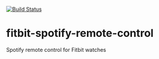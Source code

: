 [![Build Status](https://travis-ci.org/szymonbultrowicz/fitbit-spotify-controller.svg?branch=master)](https://travis-ci.org/szymonbultrowicz/fitbit-spotify-controller)

# fitbit-spotify-remote-control
Spotify remote control for Fitbit watches
